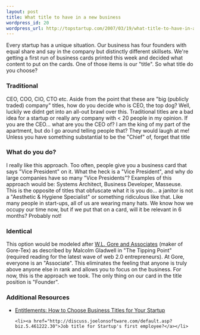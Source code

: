 ```yaml
--- 
layout: post
title: What title to have in a new business
wordpress_id: 20
wordpress_url: http://topstartup.com/2007/03/19/what-title-to-have-in-a-new-business/
---
```

Every startup has a unique situation. Our business has four founders with equal share and say in the company but distinctly different skillsets. We're getting a first run of business cards printed this week and decided what content to put on the cards. One of those items is our "title". So what title do you choose?

<h3>Traditional</h3>
CEO, COO, CIO, CTO etc. Aside from the point that these are "big (publicly traded) company" titles, how do you decide who is CEO, the top dog? Well, luckily we didnt get into an all-out brawl over this. Traditional titles are a bad idea for a startup or really any company with < 20 people in my opinion. If you are the CEO... what are you the CEO of? I am the king of my part of the apartment, but do I go around telling people that? They would laugh at me! Unless you have something substantial to be the "Chief" of, forget that title

<h3>What do you do?</h3>
I really like this approach. Too often, people give you a business card that says "Vice President" on it. What the heck is a "Vice President", and why do large companies have so many "Vice Presidents"? Examples of this approach would be: Systems Architect, Business Developer, Masseuse. This is the opposite of titles that obfuscate what it is you do... a janitor is not a "Aesthetic & Hygiene Specialist" or something ridiculous like that. Like many people in start-ups, all of us are wearing many hats. We know how we occupy our time now, but if we put that on a card, will it be relevant in 6 months? Probably not!

<h3>Identical</h3>
This option would be modeled after <a href="http://www.gore-tex.com/">W.L. Gore and Associates</a> (maker of Gore-Tex) as described by Malcolm Gladwell in "The Tipping Point" (required reading for the latest wave of web 2.0 entrepreneurs). At Gore, everyone is an "Associate". This eliminates the feeling that anyone is truly above anyone else in rank and allows you to focus on the business. For now, this is the approach we took. The only thing on our card in the title position is "Founder".

<h3>Additional Resources</h3>
<ul>
	<li><a href="http://www.startupnation.com/pages/articles/titles-startup-business.asp">Entitlements: How to Choose Business Titles for Your Startup</a></li>

	<li><a href="http://discuss.joelonsoftware.com/default.asp?biz.5.461222.30">Job title for Startup's first employee?</a></li>
</ul>


